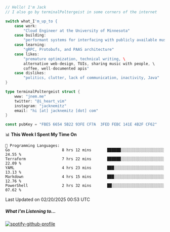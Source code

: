 ```go
// Hello! I'm Jack
// I also go by terminalPoltergeist in some corners of the internet

switch what_I'm_up_to {
    case work:
        "Cloud Engineer at the University of Minnesota"
    case building:
        "performant systems for interfacing with publicly available music datasets"
    case learning:
        "gRPC, Protobufs, and PAAS architecture"
    case likes:
        "premature optimization, technical writing, \
        alternative web-design, TUIs, sharing music with people, \
        coffee, well-documented apis"
    case dislikes:
        "politics, clutter, lack of communication, inactivity, Java"
}

type terminalPoltergeist struct {
    www: "jnem.me"
    twitter: "@i_heart_vim"
    instagram: "jacknemitz"
    email: "hi [at] jacknemitz [dot] com"
}

const pubKey = "FBE5 6654 5B22 93FE CF7A  3FED FEBC 141E 4B2F CF62"
```

<!--START_SECTION:waka-->
📊 **This Week I Spent My Time On** 

```text
💬 Programming Languages: 
Go                       8 hrs 12 mins       ██████░░░░░░░░░░░░░░░░░░░   24.55 % 
Terraform                7 hrs 22 mins       ██████░░░░░░░░░░░░░░░░░░░   22.09 % 
YAML                     4 hrs 23 mins       ███░░░░░░░░░░░░░░░░░░░░░░   13.13 % 
Markdown                 4 hrs 15 mins       ███░░░░░░░░░░░░░░░░░░░░░░   12.76 % 
PowerShell               2 hrs 32 mins       ██░░░░░░░░░░░░░░░░░░░░░░░   07.62 % 
```


 Last Updated on 02/20/2025 00:53 UTC
<!--END_SECTION:waka-->

##### What I'm Listening to...

[![spotify-github-profile](https://jnem.me/listening-item?maxAge=2592000)](https://jnem.me/listening)
